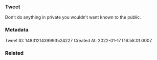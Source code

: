 ### Tweet
Don’t do anything in private you wouldn’t want known to the public.

### Metadata
Tweet ID: 1483121439993524227
Created At: 2022-01-17T16:58:01.000Z

### Related

